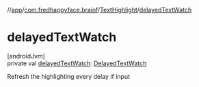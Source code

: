 //[app](../../../index.md)/[com.fredhappyface.brainf](../index.md)/[TextHighlight](index.md)/[delayedTextWatch](delayed-text-watch.md)

# delayedTextWatch

[androidJvm]\
private val [delayedTextWatch](delayed-text-watch.md): [DelayedTextWatch](../-delayed-text-watch/index.md)

Refresh the highlighting every delay if input
